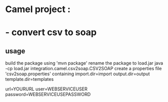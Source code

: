 # Camel project :
# - convert csv to soap

## usage
build the package using 'mvn package'
rename the package to load.jar
java -cp load.jar  integration.camel.csv2soap.CSV2SOAP
create a properties file 'csv2soap.properties' containing
import.dir=import
output.dir=output
template.dir=templates

url=YOURURL
user=WEBSERVICEUSER
password=WEBSERVICEUSEPASSWORD
